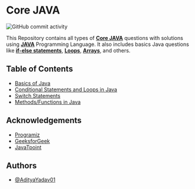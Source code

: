 # Core JAVA 

![GitHub commit activity](https://img.shields.io/github/commit-activity/w/AdityaYadav01/Core_JAVA_by_AdityaYadav)


This Repository contains all types of [**Core JAVA**](https://www.programiz.com/java-programming) questions with solutions using [**JAVA**](https://en.wikipedia.org/wiki/Java_(programming_language)) Programming Language.
It also includes basics Java questions like [**if-else statements**](https://www.programiz.com/java-programming/if-else-statement), [**Loops**](https://www.programiz.com/java-programming/for-loop), [**Arrays**](https://www.programiz.com/java-programming/arrays), and others.



## Table of Contents

- [Basics of Java](https://github.com/AdityaYadav01/Core_JAVA_by_AdityaYadav/tree/master/Basics%20of%20JAVA/src)
- [Conditional Statements and Loops in Java](https://github.com/AdityaYadav01/Core_JAVA_by_AdityaYadav/tree/master/Conditional%20Statements%20and%20Loops%20in%20Java/src)
- [Switch Statements](https://github.com/AdityaYadav01/DSA-Using-Java-Aditya-Yadav/tree/master/SwitchStatements)
- [Methods/Functions in Java](https://github.com/AdityaYadav01/DSA_using_Java_AdityaYadav/tree/master/MethodsOrFunctions/src)


## Acknowledgements

 - [Programiz](https://www.programiz.com/)
 - [GeeksforGeek](https://www.geeksforgeeks.org/)
 - [JavaTpoint](https://www.javatpoint.com/java-tutorial)


## Authors

- [@AdityaYadav01](https://github.com/AdityaYadav01)
